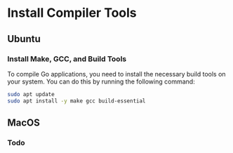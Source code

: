 # Install Compiler Tools

## Ubuntu

### Install Make, GCC, and Build Tools

To compile Go applications, you need to install the necessary build tools on your system. You can do this by running the following command:

```bash
sudo apt update
sudo apt install -y make gcc build-essential
```

## MacOS

### Todo